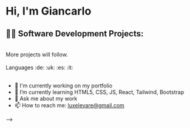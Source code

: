 <h1>Hi, I'm Giancarlo </h1>

<h2>👨‍💻 Software Development Projects:</h2 
<br>
<br>
More projects will follow.<br>
<br>
Languages :de: :uk: :es: :it:
<br/>
<br/>




- 🔭 I'm currently working on my portfolio
- 🌱 I’m currently learning HTML5, CSS, JS, React, Tailwind, Bootstrap
- 💬 Ask me about my work
- 📫 How to reach me: luxelevare@gmail.com


-->

